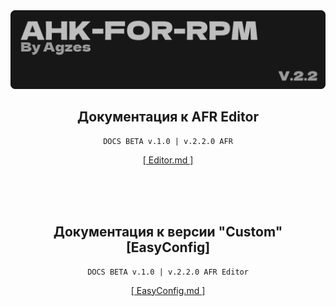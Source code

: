 <img src="https://github.com/Agzes/AHK-FOR-RPM/blob/main/!ReadMe/Header.png" alt="image" width="1000">

<div align="center">
    <h2>
    Документация к AFR Editor
    </h2>

    DOCS BETA v.1.0 | v.2.2.0 AFR
[[ Editor.md ]](Editor.md)
  
</div>

<br><br><br>

<div align="center">
    <h2>
    Документация к версии "Custom" [EasyConfig]
    </h2>

    DOCS BETA v.1.0 | v.2.2.0 AFR Editor
[[ EasyConfig.md ]](EasyConfig.md)
</div>
